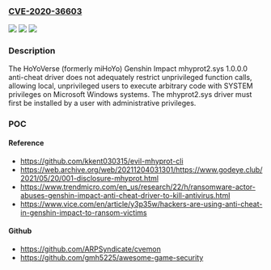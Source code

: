 ### [CVE-2020-36603](https://cve.mitre.org/cgi-bin/cvename.cgi?name=CVE-2020-36603)
![](https://img.shields.io/static/v1?label=Product&message=n%2Fa&color=blue)
![](https://img.shields.io/static/v1?label=Version&message=n%2Fa&color=blue)
![](https://img.shields.io/static/v1?label=Vulnerability&message=n%2Fa&color=brighgreen)

### Description

The HoYoVerse (formerly miHoYo) Genshin Impact mhyprot2.sys 1.0.0.0 anti-cheat driver does not adequately restrict unprivileged function calls, allowing local, unprivileged users to execute arbitrary code with SYSTEM privileges on Microsoft Windows systems. The mhyprot2.sys driver must first be installed by a user with administrative privileges.

### POC

#### Reference
- https://github.com/kkent030315/evil-mhyprot-cli
- https://web.archive.org/web/20211204031301/https://www.godeye.club/2021/05/20/001-disclosure-mhyprot.html
- https://www.trendmicro.com/en_us/research/22/h/ransomware-actor-abuses-genshin-impact-anti-cheat-driver-to-kill-antivirus.html
- https://www.vice.com/en/article/y3p35w/hackers-are-using-anti-cheat-in-genshin-impact-to-ransom-victims

#### Github
- https://github.com/ARPSyndicate/cvemon
- https://github.com/gmh5225/awesome-game-security

